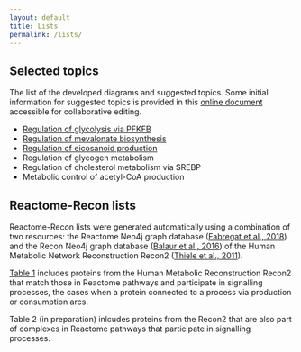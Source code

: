 ```yaml
---
layout: default
title: Lists
permalink: /lists/
---
```



## Selected topics

The list of the developed diagrams and suggested topics. Some initial information for suggested topics is provided in this [online document](https://docs.google.com/document/d/1gk5YU7tp95t3LJwD252geeZupY-QJU6CikFAbsRQeRI/edit?usp=sharing) accessible for collaborative editing.

* <a href="/glycolysis/">Regulation of glycolysis via PFKFB</a>
* <a href="/mevalonate/">Regulation of mevalonate biosynthesis</a>
* <a href="/eicosanoids/">Regulation of eicosanoid production</a>
* Regulation of glycogen metabolism
* Regulation of cholesterol metabolism via SREBP
* Metabolic control of acetyl-CoA production

## Reactome-Recon lists

Reactome-Recon lists were generated automatically using a combination of two resources: the Reactome Neo4j graph database ([Fabregat et al., 2018](https://doi.org/10.1371/journal.pcbi.1005968)) and the Recon Neo4j graph database ([Balaur et al., 2016](https://doi.org/10.1093/bioinformatics/btw731)) of the Human Metabolic Network Reconstruction Recon2 ([Thiele et al., 2011](https://doi.org/10.1038/nbt.2488)).

<a href="/standalone-proteins/">Table 1</a> includes proteins from the Human Metabolic Reconstruction Recon2 that match those in Reactome pathways and participate in signalling processes, the cases when a protein connected to a process via production or consumption arcs.

Table 2 (in preparation) inlcudes proteins from the Recon2 that are also part of complexes in Reactome pathways that participate in signalling processes.

